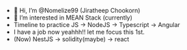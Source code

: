 - 👋 Hi, I’m @Nomelize99 (Jiratheep Chookorn)
- 👀 I’m interested in MEAN Stack (currently)
- Timeline to practice JS -> NodeJS -> Typescript -> Angular
- I have a job now yeahhh!! let me focus this 1st.
- (Now) NestJS -> solidity(maybe) -> react



  
